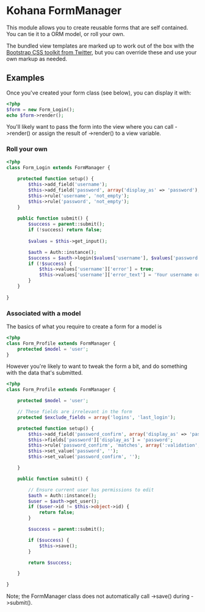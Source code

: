 Kohana FormManager
==================

This module allows you to create reusable forms that are self contained. You can tie it to a ORM model, or roll your own.

The bundled view templates are marked up to work out of the box with the [Bootstrap CSS toolkit from Twitter](http://twitter.github.com/bootstrap), but you can override these and use your own markup as needed.

Examples
--------

Once you've created your form class (see below), you can display it with:

```php
<?php
$form = new Form_Login();
echo $form->render();
```

You'll likely want to pass the form into the view where you can call ->render() or assign the result of ->render() to a view variable.

### Roll your own

```php
<?php
class Form_Login extends FormManager {
	
	protected function setup() {
		$this->add_field('username');
		$this->add_field('password', array('display_as' => 'password');
		$this->rule('username', 'not_empty');
		$this->rule('password', 'not_empty');
	}
	
	public function submit() {
		$success = parent::submit();
		if (!success) return false;
		
		$values = $this->get_input();

		$auth = Auth::instance();
		$success = $auth->login($values['username'], $values['password']);
		if (!$success) {
			$this->values['username']['error'] = true;
			$this->values['username']['error_text'] = 'Your username or password were not recognised.';
		}
	}
	
}
```

### Associated with a model

The basics of what you require to create a form for a model is

```php
<?php
class Form_Profile extends FormManager {
	protected $model = 'user';
}
```

However you're likely to want to tweak the form a bit, and do something with the data that's submitted.

```php
<?php
class Form_Profile extends FormManager {

	protected $model = 'user';

	// These fields are irrelevant in the form
	protected $exclude_fields = array('logins', 'last_login');

	protected function setup() {
		$this->add_field('password_confirm', array('display_as' => 'password'), 'after', 'password');
		$this->fields['password']['display_as'] = 'password';
		$this->rule('password_confirm', 'matches', array(':validation', 'password', ':field'));
		$this->set_value('password', '');
		$this->set_value('password_confirm', '');

	}

	public function submit() {

		// Ensure current user has permissions to edit
		$auth = Auth::instance();
		$user = $auth->get_user();
		if ($user->id != $this->object->id) {
			return false;
		}

		$success = parent::submit();

		if ($success) {
			$this->save();
		}

		return $success;

	}

}
```

Note; the FormManager class does not automatically call ->save() during ->submit().